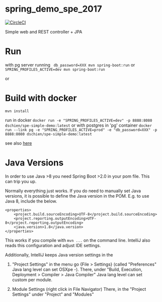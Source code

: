 # spring_demo_spe_2017

[![CircleCI](https://circleci.com/gh/dschien/spe_simple_demo.svg?style=svg)](https://circleci.com/gh/dschien/spe_simple_demo)

Simple web and REST controller + JPA

# Run
with pg server running
` db_password=XXX mvn spring-boot:run`
or 
`SPRING_PROFILES_ACTIVE=dev mvn spring-boot:run`

or 

# Build with docker
`mvn install`

run in docker
`docker run -e "SPRING_PROFILES_ACTIVE=dev" -p 8888:8080 dschien/spe-simple-demo:latest`
or with postgres in 'pg' container
`docker run --link pg -e "SPRING_PROFILES_ACTIVE=prod" -e "db_password=XXX" -p 8888:8080 dschien/spe-simple-demo:latest`

see also [here](https://docs.spring.io/spring-boot/docs/current/reference/html/using-spring-boot.html#using-boot-running-your-application)

# Java Versions
In order to use Java >8 you need Spring Boot >2.0 in your pom file. This can trip you up.

Normally everything just works. If you do need to manually set Java versions, 
it is possible to define the Java version in the POM. E.g. to use Java 8, include the below.

    <properties>
        <project.build.sourceEncoding>UTF-8</project.build.sourceEncoding>
        <project.reporting.outputEncoding>UTF-8</project.reporting.outputEncoding>
        <java.version>1.8</java.version>
    </properties>

This works if you compile with `mvn ...` on the command line.
IntelliJ also reads this configuration and adjust IDE settings.    

Additionally, IntelliJ keeps Java version settings in the
 
1. "Project Settings" in the menu go {File > Settings} 
(called "Preferences"  Java lang level can set OSXpe -).
There, under "Build, Execution, Deployment > Compiler > Java Compiler" Java lang level can set custom per module.
 
2. Module Settings (right click in File Navigator)
There, in the "Project Settings" under "Project" and "Modules"
  